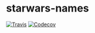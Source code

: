 # starwars-names

[![Travis](https://img.shields.io/travis/RoystonS/starwars-names.svg?style=flat-square)]()
[![Codecov](https://img.shields.io/codecov/c/github/RoystonS/starwars-names.svg?style=flat-square)]()

